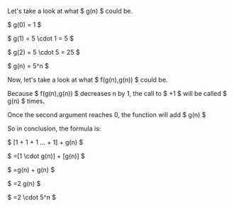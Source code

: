 Let's take a look at what $ g(n) $ could be.

$ g(0) = 1 $

$ g(1) = 5 \cdot 1 = 5 $

$ g(2) = 5 \cdot 5 = 25 $

$ g(n) = 5^n $

Now, let's take a look at what $ f(g(n),g(n)) $ could be.

Because $ f(g(n),g(n)) $ decreases n by 1, the call to $ +1 $ will be called $ g(n) $ times.

Once the second argument reaches 0, the function will add $ g(n) $

So in conclusion, the formula is:

$ [1 + 1 + 1 ... + 1] + g(n) $

$ =[1 \cdot g(n)] + [g(n)] $

$ =g(n) + g(n) $

$ =2 g(n) $

$ =2 \cdot 5^n $
